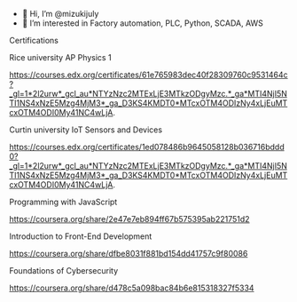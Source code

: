 - 👋 Hi, I’m @mizukijuly
- 👀 I’m interested in Factory automation, PLC, Python, SCADA, AWS

Certifications

Rice university AP Physics 1


https://courses.edx.org/certificates/61e765983dec40f28309760c9531464c?_gl=1*2l2urw*_gcl_au*NTYzNzc2MTExLjE3MTkzODgyMzc.*_ga*MTI4NjI5NTI1NS4xNzE5Mzg4MjM3*_ga_D3KS4KMDT0*MTcxOTM4ODIzNy4xLjEuMTcxOTM4ODI0My41NC4wLjA.

Curtin university IoT Sensors and Devices


https://courses.edx.org/certificates/1ed078486b9645058128b036716bddd0?_gl=1*2l2urw*_gcl_au*NTYzNzc2MTExLjE3MTkzODgyMzc.*_ga*MTI4NjI5NTI1NS4xNzE5Mzg4MjM3*_ga_D3KS4KMDT0*MTcxOTM4ODIzNy4xLjEuMTcxOTM4ODI0My41NC4wLjA.

Programming with JavaScript

https://coursera.org/share/2e47e7eb894ff67b575395ab221751d2

Introduction to Front-End Development

https://coursera.org/share/dfbe8031f881bd154dd41757c9f80086

Foundations of Cybersecurity

https://coursera.org/share/d478c5a098bac84b6e815318327f5334
